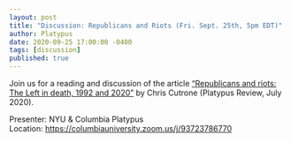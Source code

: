```yaml
---
layout: post
title: "Discussion: Republicans and Riots (Fri. Sept. 25th, 5pm EDT)"
author: Platypus
date: 2020-09-25 17:00:00 -0400
tags: [discussion]
published: true
---
```


Join us for a reading and discussion of the article [“Republicans and riots: The Left in death, 1992 and 2020”](https://platypus1917.org/2020/07/01/republicans-and-riots/) by Chris Cutrone (Platypus Review, July 2020).

Presenter: NYU & Columbia Platypus  
Location: https://columbiauniversity.zoom.us/j/93723786770

